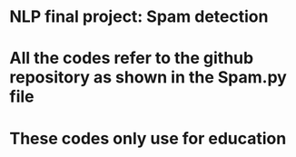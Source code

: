 # NLP final project: Spam detection
# All the codes refer to the github repository as shown in the Spam.py file
# These codes only use for education
